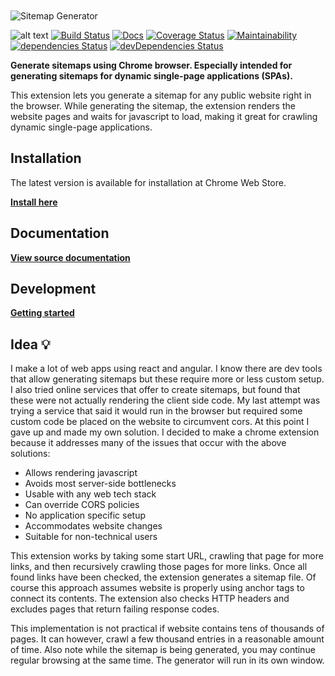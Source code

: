 
<img src="https://raw.githubusercontent.com/sneeakco/sitemap-generator/master/assets/img/promo/screenshot_2.png" alt="Sitemap Generator" style="display:table; margin:10px auto;" />
 
![alt text](https://img.shields.io/badge/latest-v0.0.4-55acee.svg "version") 
[![Build Status](https://travis-ci.org/sneeakco/sitemap-generator.svg?branch=master)](https://travis-ci.org/sneeakco/sitemap-generator) 
[![Docs](http://inch-ci.org/github/sneeakco/sitemap-generator.svg?branch=master)](https://inch-ci.org/github/sneeakco/sitemap-generator)
[![Coverage Status](https://coveralls.io/repos/github/sneeakco/sitemap-generator/badge.svg)](https://coveralls.io/github/sneeakco/sitemap-generator)
[![Maintainability](https://api.codeclimate.com/v1/badges/b2a166051a56c875499c/maintainability)](https://codeclimate.com/github/sneeakco/sitemap-generator/maintainability)[![dependencies Status](https://david-dm.org/sneeakco/sitemap-generator/status.svg)](https://david-dm.org/sneeakco/sitemap-generator)
[![devDependencies Status](https://david-dm.org/sneeakco/sitemap-generator/dev-status.svg)](https://david-dm.org/sneeakco/sitemap-generator?type=dev)

**Generate sitemaps using Chrome browser. Especially intended for generating sitemaps for dynamic single-page applications (SPAs).**

This extension lets you generate a sitemap for any public website right in the browser. While generating the sitemap, the extension renders the website pages and waits for javascript to load, making it great for crawling dynamic single-page applications.

## Installation

The latest version is available for installation at Chrome Web Store.

**[Install here](https://chrome.google.com/webstore/detail/hcnjemngcihnhncobgdgkkfkhmleapah "Sitemap Generator")**

## Documentation

**[View source documentation](https://sneeakco.github.io/sitemap-generator/documentation "Documentation")**

## Development

**[Getting started](https://sneeakco.github.io/sitemap-generator/development "Development")**

## Idea 💡

I make a lot of web apps using react and angular. I know there are dev tools that allow generating sitemaps but these require more or less custom setup. I also tried online services that offer to create sitemaps, but found that these were not actually rendering the client side code. My last attempt was trying a service that said it would run in the browser but required some custom code be placed on the website to circumvent cors. At this point I gave up and made my own solution. I decided to make a chrome extension because it addresses many of the issues that occur with the above solutions: 

- Allows rendering javascript
- Avoids most server-side bottlenecks
- Usable with any web tech stack
- Can override CORS policies
- No application specific setup
- Accommodates website changes
- Suitable for non-technical users

This extension works by taking some start URL, crawling that page for more links, and then recursively crawling those pages for more links. Once all found links have been checked, the extension generates a sitemap file. Of course this approach assumes website is properly using anchor tags to connect its contents. The extension also checks HTTP headers and excludes pages that return failing response codes.

This implementation is not practical if website contains tens of thousands of pages. It can however, crawl a few thousand entries in a reasonable amount of time. Also note while the sitemap is being generated, you may continue regular browsing at the same time. The generator will run in its own window.
